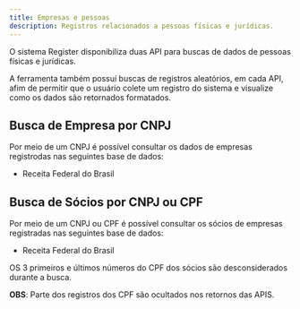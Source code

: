```yaml
---
title: Empresas e pessoas
description: Registros relacionados a pessoas físicas e jurídicas.
---
```


O sistema Register disponibiliza duas API para buscas de dados de pessoas físicas e jurídicas.

A ferramenta também possuí buscas de registros aleatórios, em cada API, afim de permitir que o usuário colete um registro do sistema e visualize como os dados são retornados formatados.


## Busca de Empresa por CNPJ

Por meio de um CNPJ é possível consultar os dados de empresas registrodas nas seguintes base de dados:
* Receita Federal do Brasil

## Busca de Sócios por CNPJ ou CPF

Por meio de um CNPJ ou CPF é possível consultar os sócios de empresas registradas nas seguintes base de dados:
* Receita Federal do Brasil

OS 3 primeiros e últimos números do CPF dos sócios são desconsiderados durante a busca.

**OBS**: Parte dos registros dos CPF são ocultados nos retornos das APIS.